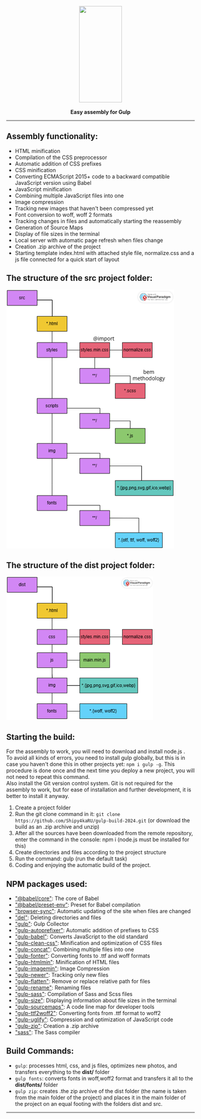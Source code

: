 <p align="center">
  <a href="https://gulpjs.com">
    <img height="257" width="114" src="https://raw.githubusercontent.com/gulpjs/artwork/master/gulp-2x.png">
  </a>
  <p align="center"><strong>Easy assembly for Gulp</strong></p>
</p>

****

## Assembly functionality:
+ HTML minification  
+ Compilation of the CSS preprocessor  
+ Automatic addition of CSS prefixes  
+ CSS minification  
+ Converting ECMAScript 2015+ code to a backward compatible JavaScript version using Babel  
+ JavaScript minification   
+ Combining multiple JavaScript files into one  
+ Image compression   
+ Tracking new images that haven't been compressed yet  
+ Font conversion to woff, woff 2 formats  
+ Tracking changes in files and automatically starting the reassembly  
+ Generation of Source Maps   
+ Display of file sizes in the terminal   
+ Local server with automatic page refresh when files change  
+ Creation .zip archive of the project  
+ Starting template index.html with attached style file, normalize.css and a js file connected for a quick start of layout

## The structure of the src project folder:
![Изображение](./src-diagram.png "Логотип Markdown")  

## The structure of the dist project folder:
![Изображение](./dist-diagram.png "Логотип Markdown")  

## Starting the build:    
For the assembly to work, you will need to download and install node.js .   
To avoid all kinds of errors, you need to install gulp globally, but this is in case you haven't done this in other projects yet: ```npm i gulp -g```. This procedure is done once and the next time you deploy a new project, you will not need to repeat this command.       
Also install the Git version control system. Git is not required for the assembly to work, but for ease of installation and further development, it is better to install it anyway.

1. Create a project folder    
2. Run the git clone command in it: ```git clone https://github.com/Shipy4kaRU/gulp-build-2024.git``` (or download the build as an .zip archive and unzip)   
3. After all the sources have been downloaded from the remote repository, enter the command in the console: npm i (node.js must be installed for this)   
4. Create directories and files according to the project structure   
5. Run the command: gulp (run the default task)   
6. Coding and enjoying the automatic build of the project.

## NPM packages used:  
- ["@babel/core"](https://www.npmjs.com/package/@babel/core): The core of Babel   
- ["@babel/preset-env"](https://www.npmjs.com/package/@babel/preset-env): Preset for Babel compilation  
- ["browser-sync"](https://www.npmjs.com/package/browser-sync): Automatic updating of the site when files are changed   
- ["del"](https://www.npmjs.com/package/del): Deleting directories and files   
- ["gulp"](https://www.npmjs.com/package/gulp): Gulp Collector   
- ["gulp-autoprefixer"](https://www.npmjs.com/package/gulp-autoprefixer): Automatic addition of prefixes to CSS  
- ["gulp-babel"](https://www.npmjs.com/package/gulp-babel): Converts JavaScript to the old standard  
- ["gulp-clean-css"](https://www.npmjs.com/package/gulp-clean-css): Minification and optimization of CSS files  
- ["gulp-concat"](https://www.npmjs.com/package/gulp-concat): Combining multiple files into one  
- ["gulp-fonter"](https://www.npmjs.com/package/gulp-fonter): Converting fonts to .ttf and woff formats  
- ["gulp-htmlmin"](https://www.npmjs.com/package/gulp-htmlmin): Minification of HTML files  
- ["gulp-imagemin"](https://www.npmjs.com/package/gulp-imagemin): Image Compression  
- ["gulp-newer"](https://www.npmjs.com/package/gulp-newer): Tracking only new files  
- ["gulp-flatten"](https://www.npmjs.com/package/gulp-flatten): Remove or replace relative path for files  
- ["gulp-rename"](https://www.npmjs.com/package/gulp-rename): Renaming files   
- ["gulp-sass"](https://www.npmjs.com/package/gulp-sass): Compilation of Sass and Scss files  
- ["gulp-size"](https://www.npmjs.com/search?q=gulp-size): Displaying information about file sizes in the terminal  
- ["gulp-sourcemaps"](https://www.npmjs.com/package/gulp-sourcemaps): A code line map for developer tools  
- ["gulp-ttf2woff2"](https://www.npmjs.com/package/gulp-ttf2woff2): Converting fonts from .ttf format to woff2   
- ["gulp-uglify"](https://www.npmjs.com/package/gulp-uglify): Compression and optimization of JavaScript code  
- ["gulp-zip"](https://www.npmjs.com/package/gulp-zip): Creation a .zip archive  
- ["sass"](https://www.npmjs.com/package/sass): The Sass compiler  

## Build Commands:   
+ ```gulp```: processes html, css, and js files, optimizes new photos, and transfers everything to the **dist/**  folder
+ ```gulp fonts```: converts fonts in woff,woff2 format and transfers it all to the **dist/fonts/** folder  
+ ```gulp zip```: creates .the zip archive of the dist folder (the name is taken from the main folder of the project) and places it in the main folder of the project on an equal footing with the folders dist and src.  
****
